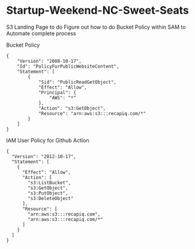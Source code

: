 # Startup-Weekend-NC-Sweet-Seats


S3 Landing Page to do
Figure out how to do Bucket Policy within SAM to Automate complete process





Bucket Policy
```
{
    "Version": "2008-10-17",
    "Id": "PolicyForPublicWebsiteContent",
    "Statement": [
        {
            "Sid": "PublicReadGetObject",
            "Effect": "Allow",
            "Principal": {
                "AWS": "*"
            },
            "Action": "s3:GetObject",
            "Resource": "arn:aws:s3:::recapiq.com/*"
        }
    ]
}
```


IAM User Policy for Github Action 
```
{
  "Version": "2012-10-17",
  "Statement": [
    {
      "Effect": "Allow",
      "Action": [
        "s3:ListBucket",
        "s3:GetObject",
        "s3:PutObject",
        "s3:DeleteObject"
      ],
      "Resource": [
        "arn:aws:s3:::recapiq.com",
        "arn:aws:s3:::recapiq.com/*"
      ]
    }
  ]
}
```